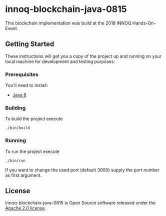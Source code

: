 # innoq-blockchain-java-0815

This blockchain implementation was build at the 2018 INNOQ Hands-On-Event.

## Getting Started

These instructions will get you a copy of the project up and running on your
local machine for development and testing purposes.

### Prerequisites

You'll need to install:

 - [Java 8](http://www.oracle.com/technetwork/java/javase/overview/index.html)

### Building

To build the project execute

```shell
./bin/build
```

### Running

To run the project execute

```shell
./bin/run
```

If you want to change the used port (default 3000) supply the port number as
first argument.

## License

innoq-blockchain-java-0815 is Open Source software released under the
[Apache 2.0 license](http://www.apache.org/licenses/LICENSE-2.0.html).

